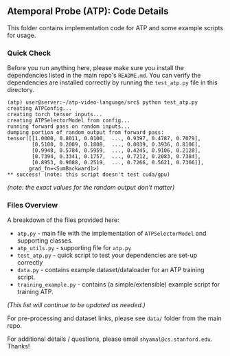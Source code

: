 ## Atemporal Probe (ATP): Code Details

This folder contains implementation code for ATP and some example scripts for usage.

### Quick Check
Before you run anything here, please make sure you install the dependencies listed in the main repo's `README.md`. You can verify the dependencies are installed correctly by running the `test_atp.py` file in this directory.

``` 
(atp) user@server:~/atp-video-language/src$ python test_atp.py
creating ATPConfig...
creating torch tensor inputs...
creating ATPSelectorModel from config...
running forward pass on random inputs...
dumping portion of random output from forward pass:
tensor([[1.0000, 0.8011, 0.0100,  ..., 0.9397, 0.4787, 0.7079],
        [0.5100, 0.2009, 0.1808,  ..., 0.0039, 0.3936, 0.8106],
        [0.9948, 0.5784, 0.5959,  ..., 0.4245, 0.9106, 0.2128],
        [0.7394, 0.3341, 0.1757,  ..., 0.7212, 0.2083, 0.7384],
        [0.8953, 0.9088, 0.2519,  ..., 0.7266, 0.5621, 0.7366]],
       grad_fn=<SumBackward1>)
** success! (note: this script doesn't test cuda/gpu)
```
*(note: the exact values for the random output don't matter)*


### Files Overview

A breakdown of the files provided here:
- `atp.py` - main file with the implementation of `ATPSelectorModel` and supporting classes.
- `atp_utils.py` - supporting file for `atp.py`
- `test_atp.py` - quick script to test your dependencies are set-up correctly
- `data.py` - contains example dataset/dataloader for an ATP training script.
- `training_example.py` - contains (a simple/extensible) example script for training ATP.

*(This list will continue to be updated as needed.)*

For pre-processing and dataset links, please see `data/` folder from the main repo.

For additional details / questions, please email `shyamal@cs.stanford.edu`. Thanks!
